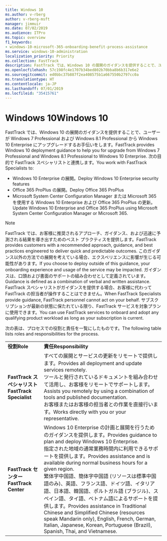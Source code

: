 ```yaml
---
title: Windows 10
ms.author: v-rberg
author: v-rberg-msft
manager: jimmuir
ms.date: 07/02/2019
ms.audience: ITPro
ms.topic: overview
f1_keywords:
- windows-10-microsoft-365-onboarding-benefit-process-assistance
ms.service: windows-10-administration
localization_priority: Priority
ms.collection: FastTrack
description: FastTrack では、Windows 10 の展開のガイダンスを提供することで、ユーザーが Windows 7 Professional および Windows 8.1 Professional から Windows 10 Enterprise にアップグレードするお手伝いをします。
ms.openlocfilehash: 57c198fc4e1707b34bed802b70bba8b6b317e6e2
ms.sourcegitcommit: ed0bbc37b887f2ea408575b1a667550b2797cc0a
ms.translationtype: HT
ms.contentlocale: ja-JP
ms.lasthandoff: 07/01/2019
ms.locfileid: "35415761"
---
```

# <a name="windows-10"></a><span data-ttu-id="aa484-103">Windows 10</span><span class="sxs-lookup"><span data-stu-id="aa484-103">Windows 10</span></span>

<span data-ttu-id="aa484-104">FastTrack では、Windows 10 の展開のガイダンスを提供することで、ユーザーが Windows 7 Professional および Windows 8.1 Professional から Windows 10 Enterprise にアップグレードするお手伝いをします。</span><span class="sxs-lookup"><span data-stu-id="aa484-104">FastTrack provides Windows 10 deployment guidance to help you for upgrade from Windows 7 Professional and Windows 8.1 Professional to Windows 10 Enterprise.</span></span> <span data-ttu-id="aa484-105">次の目的で FastTrack スペシャリストと連携します。</span><span class="sxs-lookup"><span data-stu-id="aa484-105">You work with FastTrack Specialists to:</span></span>

- <span data-ttu-id="aa484-106">Windows 10 Enterprise の展開。</span><span class="sxs-lookup"><span data-stu-id="aa484-106">Deploy Windows 10 Enterprise security features</span></span>
- <span data-ttu-id="aa484-107">Office 365 ProPlus の展開。</span><span class="sxs-lookup"><span data-stu-id="aa484-107">Deploy Office 365 ProPlus</span></span> 
- <span data-ttu-id="aa484-108">Microsoft System Center Configuration Manager または Microsoft 365 を使用する Windows 10 Enterprise および Office 365 ProPlus の更新。</span><span class="sxs-lookup"><span data-stu-id="aa484-108">Update Windows 10 Enterprise and Office 365 ProPlus using Microsoft System Center Configuration Manager or Microsoft 365.</span></span>
  
> [!NOTE]
> <span data-ttu-id="aa484-109">FastTrack では、お客様に推奨されるアプローチ、ガイダンス、および迅速に予測される結果を導き出すためのベスト プラクティスを提供します。</span><span class="sxs-lookup"><span data-stu-id="aa484-109">FastTrack provides customers with a recommended approach, guidance, and best practices engineered to deliver quick and predictable outcomes.</span></span> <span data-ttu-id="aa484-110">このガイダンス以外の方法での展開を考えている場合、エクスペリエンスに影響が生じる可能性があります。</span><span class="sxs-lookup"><span data-stu-id="aa484-110">If you choose to deploy outside of this guidance, your onboarding experience and usage of the service may be impacted.</span></span> <span data-ttu-id="aa484-111">ガイダンスは、口頭および書面のサポートの組み合わせとして定義されています。</span><span class="sxs-lookup"><span data-stu-id="aa484-111">Guidance is defined as a combination of verbal and written assistance.</span></span> <span data-ttu-id="aa484-112">FastTrack スペシャリストがガイダンスを提供する場合、お客様に代わって FastTrack の担当者が操作することはできません。</span><span class="sxs-lookup"><span data-stu-id="aa484-112">When FastTrack Specialists provide guidance, FastTrack personnel cannot act on your behalf.</span></span> <span data-ttu-id="aa484-113">サブスクリプションが最新の状態に保たれている限り、FastTrack サービスを対象プランに使用できます。</span><span class="sxs-lookup"><span data-stu-id="aa484-113">You can use FastTrack services to onboard and adopt any qualifying product workload as long as your subscription is current.</span></span>  
    
<span data-ttu-id="aa484-114">次の表は、プロセスでの役割と責任を一覧にしたものです。</span><span class="sxs-lookup"><span data-stu-id="aa484-114">The following table lists roles and responsibilities for the process.</span></span>

|||
|:-----|:-----|
|<span data-ttu-id="aa484-115">**役割**</span><span class="sxs-lookup"><span data-stu-id="aa484-115">**Role**</span></span> <br/> |<span data-ttu-id="aa484-116">**責任**</span><span class="sxs-lookup"><span data-stu-id="aa484-116">**Responsibility**</span></span> <br/> |
|<span data-ttu-id="aa484-117">**FastTrack スペシャリスト**</span><span class="sxs-lookup"><span data-stu-id="aa484-117">**FastTrack Specialist**</span></span> <br/> |<span data-ttu-id="aa484-118">すべての展開とサービスの更新をリモートで提供します。</span><span class="sxs-lookup"><span data-stu-id="aa484-118">Provides all deployment and update services remotely.</span></span>  <br/> <span data-ttu-id="aa484-119">ツールと発行されているドキュメントを組み合わせて活用し、お客様をリモートでサポートします。</span><span class="sxs-lookup"><span data-stu-id="aa484-119">Assists you remotely by using a combination of tools and published documentation.</span></span> <br/> <span data-ttu-id="aa484-120">お客様またはお客様の担当者との作業を直接行います。</span><span class="sxs-lookup"><span data-stu-id="aa484-120">Works directly with you or your representative.</span></span>|
|<span data-ttu-id="aa484-121">**FastTrack センター**</span><span class="sxs-lookup"><span data-stu-id="aa484-121">**FastTrack Center**</span></span>  <br/> |<span data-ttu-id="aa484-122">Windows 10 Enterprise の計画と展開を行うためのガイダンスを提供します。</span><span class="sxs-lookup"><span data-stu-id="aa484-122">Provides guidance to plan and deploy Windows 10 Enterprise.</span></span>   <br/> <span data-ttu-id="aa484-123">指定された地域の通常業務時間内に利用できるサポートを提供します。</span><span class="sxs-lookup"><span data-stu-id="aa484-123">Provides assistance and is available during normal business hours for a given region.</span></span> <br/> <span data-ttu-id="aa484-124">繁体字中国語、簡体字中国語 (リソースは標準中国語のみ)、英語、フランス語、ドイツ語、イタリア語、日本語、韓国語、ポルトガル語 (ブラジル)、スペイン語、タイ語、ベトナム語によるサポートを提供します。</span><span class="sxs-lookup"><span data-stu-id="aa484-124">Provides assistance in Traditional Chinese and Simplified Chinese (resources speak Mandarin only), English, French, German, Italian, Japanese, Korean, Portuguese (Brazil), Spanish, Thai, and Vietnamese.</span></span>|
 

 